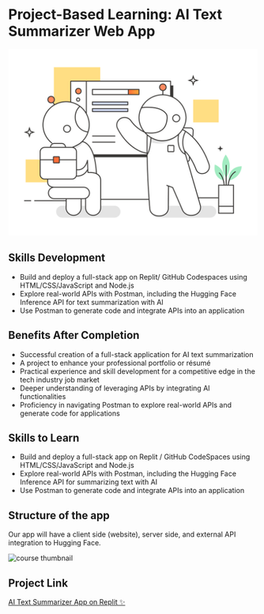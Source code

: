 # Project-Based Learning: AI Text Summarizer Web App

![course thumbmail](public/images/learning.png)


## Skills Development

- Build and deploy a full-stack app on Replit/ GitHub Codespaces using HTML/CSS/JavaScript and Node.js
- Explore real-world APIs with Postman, including the Hugging Face Inference API for text summarization with AI
- Use Postman to generate code and integrate APIs into an application

## Benefits After Completion

- Successful creation of a full-stack application for AI text summarization
- A project to enhance your professional portfolio or résumé
- Practical experience and skill development for a competitive edge in the tech industry job market
- Deeper understanding of leveraging APIs by integrating AI functionalities
- Proficiency in navigating Postman to explore real-world APIs and generate code for applications

## Skills to Learn

- Build and deploy a full-stack app on Replit / GitHub CodeSpaces using HTML/CSS/JavaScript and Node.js
- Explore real-world APIs with Postman, including the Hugging Face Inference API for summarizing text with AI
- Use Postman to generate code and integrate APIs into an application

## Structure of the app

  Our app will have a client side (website), server side, and external API integration to Hugging Face.

![course thumbnail](https://content.pstmn.io/3c537b22-4dbc-4fff-9e72-5a5c77050b66/aW1hZ2UgKDQyKS5wbmc=)
  

## Project Link

[AI Text Summarizer App on Replit ✨](https://9abcef6b-0ff5-47ac-a218-907254e62d26-00-4zxknx8b7kb.picard.replit.dev/)
